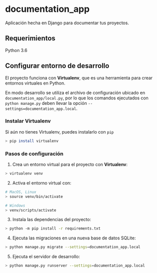 # documentation_app

Aplicación hecha en Django para documentar tus proyectos.

## Requerimientos

Python 3.6

## Configurar entorno de desarrollo

El proyecto funciona con **Virtualenv**, que es una herramienta para crear entornos virtuales en Python. 

En modo desarrollo se utiliza el archivo de configuración ubicado en `documentation_app/local.py`, por lo que los comandos ejecutados con `python manage.py` deben llevar la opción `--settings=documentation_app.local`.

### Instalar Virtualenv

Si aún no tienes Virtualenv, puedes instalarlo con `pip`

```bash
> pip install virtualenv
```

### Pasos de configuración

1. Crea un entorno virtual para el proyecto con **Virtualenv**:

```bash
> virtualenv venv
```

2. Activa el entorno virtual con:

```bash
# MacOS, Linux
> source venv/bin/activate

# Windows
> venv/scripts/activate
```

3. Instala las dependencias del proyecto:

```bash
> python -m pip install -r requirements.txt
```

4. Ejecuta las migraciones en una nueva base de datos SQLite:

```bash
> python manage.py migrate --settings=documentation_app.local
```

5. Ejecuta el servidor de desarrollo:

```bash
> python manage.py runserver --settings=documentation_app.local
```